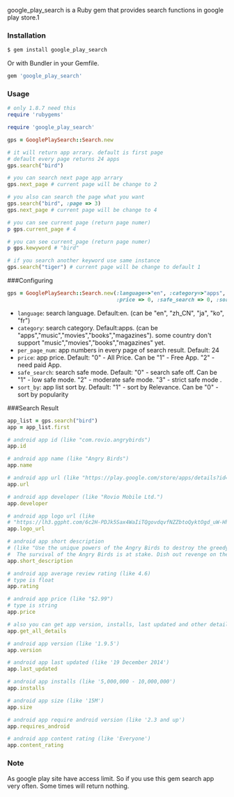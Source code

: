 google_play_search is a Ruby gem that provides search functions in google play store.1

### Installation

```sh
$ gem install google_play_search
```

Or with Bundler in your Gemfile.

```ruby
gem 'google_play_search'
```

### Usage

```ruby
# only 1.8.7 need this
require 'rubygems'

require 'google_play_search'

gps = GooglePlaySearch::Search.new

# it will return app arrary. default is first page
# default every page returns 24 apps
gps.search("bird")

# you can search next page app arrary
gps.next_page # current page will be change to 2

# you also can search the page what you want
gps.search("bird", :page => 3)
gps.next_page # current page will be change to 4

# you can see current page (return page numer)
p gps.current_page # 4

# you can see current_page (return page numer)
p gps.kewyword # "bird"

# if you search another keyword use same instance
gps.search("tiger") # current page will be change to default 1

```

###Configuring
```ruby
gps = GooglePlaySearch::Search.new(:language=>"en", :category=>"apps", :per_page_num=>10,
                                   :price => 0, :safe_search => 0, :sort_by => 1)
```
* `language`: search language. Default:en. (can be "en", "zh_CN", "ja", "ko", "fr")
* `category`: search category. Default:apps. (can be "apps","music","movies","books","magazines").
              some country don't support "music","movies","books","magazines" yet.
* `per_page_num`: app numbers in every page of search result. Default: 24
* `price`: app price. Default: "0" - All Price. Can be "1" - Free App. "2" -  need paid App.
* `safe_search`: search safe mode. Default: "0" - search safe off. Can be "1" - low safe mode.
                 "2" - moderate safe mode. "3" - strict safe mode .
* `sort_by`: app list sort by. Default: "1" - sort by Relevance. Can be "0" - sort by popularity

###Search Result
```ruby
app_list = gps.search("bird")
app = app_list.first

# android app id (like "com.rovio.angrybirds")
app.id

# android app name (like "Angry Birds")
app.name

# android app url (like "https://play.google.com/store/apps/details?id=com.rovio.angrybirds")
app.url

# android app developer (like "Rovio Mobile Ltd.")
app.developer

# android app logo url (like
# "https://lh3.ggpht.com/6c2H-PDJk5Sax4WaIiTQgovdqvfNZZbtoQyktOgd_uW-Hh09idFdej14LPqalvVz9LA=w78-h78")
app.logo_url

# android app short description
# (like "Use the unique powers of the Angry Birds to destroy the greedy pigs' fortresses!
#  The survival of the Angry Birds is at stake. Dish out revenge on the greedy pigs who s...")
app.short_description

# android app average review rating (like 4.6)
# type is float
app.rating

# android app price (like "$2.99")
# type is string
app.price

# also you can get app version, installs, last updated and other details
app.get_all_details

# android app version (like '1.9.5')
app.version

# android app last updated (like '19 December 2014')
app.last_updated

# android app installs (like '5,000,000 - 10,000,000')
app.installs

# android app size (like '15M')
app.size

# android app require android version (like '2.3 and up')
app.requires_android

# android app content rating (like 'Everyone')
app.content_rating
```
### Note

As google play site have access limit. So if you use this gem search app very often.
Some times will return nothing.
